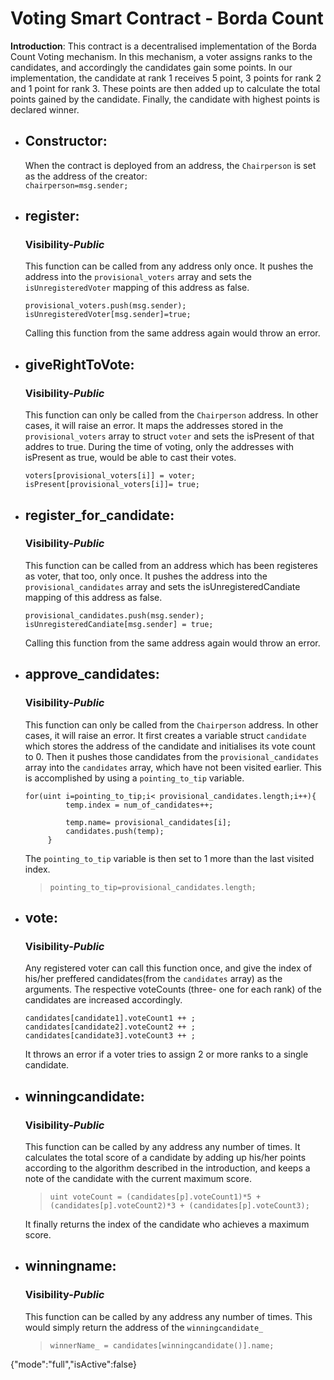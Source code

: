# Voting Smart Contract - Borda Count

**Introduction**: This contract is a decentralised implementation of the Borda Count Voting mechanism. In this mechanism, a voter assigns ranks to the candidates, and accordingly the candidates gain some points. In our implementation, the candidate at rank 1 receives 5 point, 3 points for rank 2 and 1 point for rank 3. These points are then added up to calculate the total points gained by the candidate. Finally, the candidate with highest points is declared winner.

- ## Constructor:
  When the contract is deployed from an address, the `Chairperson` is set as the address of the creator:   
    ```chairperson=msg.sender;```
- ## register:  
  ### Visibility-*Public* 
  This function can be called from any address only once. It pushes the address into the `provisional_voters` array and sets the `isUnregisteredVoter` mapping of this address as false.
  ```
  provisional_voters.push(msg.sender);
  isUnregisteredVoter[msg.sender]=true;
  ```
  Calling this function from the same address again would throw an error. 
 - ## giveRightToVote:  
    ### Visibility-*Public* 
    This function can only be called from the `Chairperson` address. In other cases, it will raise an error.
    It maps the addresses stored in the `provisional_voters` array to struct `voter` and sets the isPresent of that addres to true. During the time of voting,
    only the addresses with isPresent as true, would be able to cast their votes.
   ```
   voters[provisional_voters[i]] = voter;
   isPresent[provisional_voters[i]]= true; 
   ```
- ## register_for_candidate:  
  ### Visibility-*Public* 
  This function can be called from an address which has been registeres as voter, that too, only once. It pushes the address into the `provisional_candidates` array and sets the isUnregisteredCandiate mapping of this address as false.
  ```
  provisional_candidates.push(msg.sender);           
  isUnregisteredCandiate[msg.sender] = true; 
  ```
  Calling this function from the same address again would throw an error.
  
 - ## approve_candidates:  
    ### Visibility-*Public* 
    This function can only be called from the `Chairperson` address. In other cases, it will raise an error.
    It first creates a variable struct `candidate` which stores the address of the candidate and initialises its vote count to 0. Then it pushes those candidates from the `provisional_candidates` array into the `candidates` array, which have not been visited earlier. This is accomplished by using a `pointing_to_tip` variable.
    
   ```
   for(uint i=pointing_to_tip;i< provisional_candidates.length;i++){
            temp.index = num_of_candidates++;
            
            temp.name= provisional_candidates[i];
            candidates.push(temp);
        }
   ```    
    The `pointing_to_tip` variable is then set to 1 more than the last visited index.
    >```pointing_to_tip=provisional_candidates.length;```

- ## vote:
    ### Visibility-*Public*
    Any registered voter can call this function once, and give the index of his/her preffered candidates(from the `candidates` array) as the arguments.
    The respective voteCounts (three- one for each rank) of the candidates are increased accordingly.
    ```
    candidates[candidate1].voteCount1 ++ ;
    candidates[candidate2].voteCount2 ++ ;
    candidates[candidate3].voteCount3 ++ ;
    ```
    It throws an error if a voter tries to assign 2 or more ranks to a single candidate.
- ## winningcandidate:
    ### Visibility-*Public*
    This function can be called by any address any number of times. It calculates the total score of a candidate by adding up his/her points according to the algorithm described in the introduction, and keeps a note of the candidate with the current maximum score. 
    > `uint voteCount = (candidates[p].voteCount1)*5 + (candidates[p].voteCount2)*3 + (candidates[p].voteCount3);` 
    
    It finally returns the index of the candidate who achieves a maximum score.
    
    
- ## winningname:
    ### Visibility-*Public*
    This function can be called by any address any number of times. This would simply return the address of the `winningcandidate_`
    > `winnerName_ = candidates[winningcandidate()].name;`

{"mode":"full","isActive":false}
